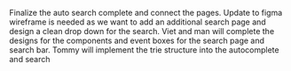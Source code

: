 Finalize the auto search complete and connect the pages. Update to figma wireframe is needed as we want to add an additional search page and design a clean drop down for the search.
Viet and man will complete the designs for the components and event boxes for the search page and search bar.
Tommy will implement the trie structure into the autocomplete and search